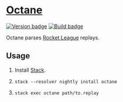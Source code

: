 # [Octane][]

[![Version badge][]][package version]
[![Build badge][]][build status]

Octane parses [Rocket League][] replays.

## Usage

1.  Install [Stack][].

2.  `stack --resolver nightly install octane`

3.  `stack exec octane path/to.replay`

[Octane]: https://github.com/tfausak/octane
[Version badge]: https://www.stackage.org/package/octane/badge/nightly?label=version
[package version]: https://www.stackage.org/package/octane
[Build badge]: https://travis-ci.org/tfausak/octane.svg?branch=main
[build status]: https://travis-ci.org/tfausak/octane
[Rocket League]: http://rocketleague.psyonix.com
[Stack]: http://haskellstack.org
